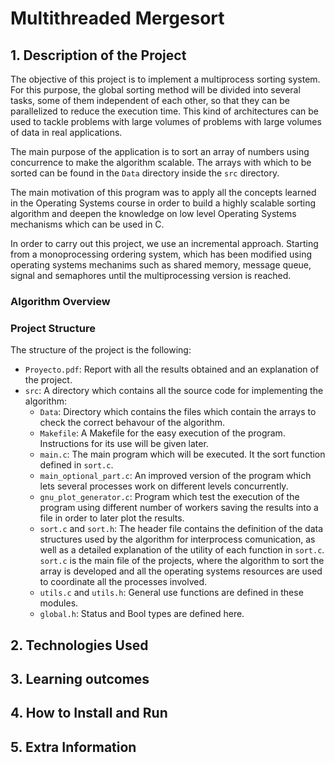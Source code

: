 # Multithreaded Mergesort 

## 1. Description of the Project

[//]: # "What was the purpose of the project?" 
The objective of this project is to implement a multiprocess sorting system. For this purpose, the global sorting method will be divided into several tasks, some of them independent of each other, so that they can be parallelized to reduce the execution time. This kind of architectures can be used to tackle problems with large volumes of problems with large volumes of data in real applications.


[//]: # "What your application does?" 
The main purpose of the application is to sort an array of numbers using concurrence to make the algorithm scalable. The arrays with which to be sorted can be found in the `Data` directory inside the `src` directory.

[//]: # "What problem does it solve" 


[//]: # "What was your motivation?" 
The main motivation of this program was to apply all the concepts learned in the Operating Systems course in order to build a highly scalable sorting algorithm and deepen the knowledge on low level Operating Systems mechanisms which can be used in C.

[//]: # "Why did you build this project?" 


[//]: # "Building Procedure" 
In order to carry out this project, we use an incremental approach. Starting from a monoprocessing ordering system, which has been modified using operating systems mechanims such as shared memory, message queue, signal and semaphores until the multiprocessing version is reached.

### Algorithm Overview


### Project Structure
The structure of the project is the following:
- `Proyecto.pdf`: Report with all the results obtained and an explanation of the project.
- `src`: A directory which contains all the source code for implementing the algorithm:
  - `Data`: Directory which contains the files which contain the arrays to check the correct behavour of the algorithm.
  - `Makefile`: A Makefile for the easy execution of the program. Instructions for its use will be given later.
  - `main.c`: The main program which will be executed. It the sort function defined in `sort.c`.
  - `main_optional_part.c`: An improved version of the program which lets several processes work on different levels concurrently.
  - `gnu_plot_generator.c`: Program which test the execution of the program using different number of workers saving the results into a file in order to later plot the results.
  - `sort.c` and `sort.h`: The header file contains the definition of the data structures used by the algorithm for interprocess comunication, as well as a detailed explanation of the utility of each function in `sort.c`. `sort.c` is the main file of the projects, where the algorithm to sort the array is developed and all the operating systems resources are used to coordinate all the processes involved.
  - `utils.c` and `utils.h`: General use functions are defined in these modules.
  - `global.h`: Status and Bool types are defined here.



## 2. Technologies Used

[//]: # "What technologies were used?" 


[//]: # "Why you used the technologies you used?" 


[//]: # "Some of the challenges you faced and features you hope to implement in the future." 





## 3. Learning outcomes

[//]: # "What did you learn?" 



## 4. How to Install and Run



## 5. Extra Information


